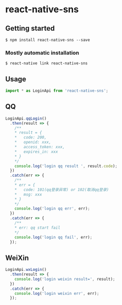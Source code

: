 # react-native-sns

## Getting started

`$ npm install react-native-sns --save`

### Mostly automatic installation

`$ react-native link react-native-sns`

## Usage
```javascript
import * as LoginApi from 'react-native-sns';
```
## QQ
```javascript
LoginApi.qqLogin()
  .then(result => {
    /**
    * result = {
    *   code: 200,
    *   openid: xxx,
    *   access_token: xxx,
    *   expires_in: xxx
    * }
    */
    console.log('login qq result ', result.code);
  })
  .catch(err => {
    /**
    * err = {
    *   code: 101(qq登录异常) or 102(取消qq登录)
    *   msg: xxx
    * }
    */
    console.log('login qq err', err);
  })
  .catch(err => {
    /**
    * err: qq start fail
    */
    console.log('login qq fail', err);
  });
```
## WeiXin
```javascript
LoginApi.wxLogin()
  .then(result => {
    console.log('login weixin result=', result);
  })
  .catch(err => {
    console.log('login weixin err', err);
  });
```
